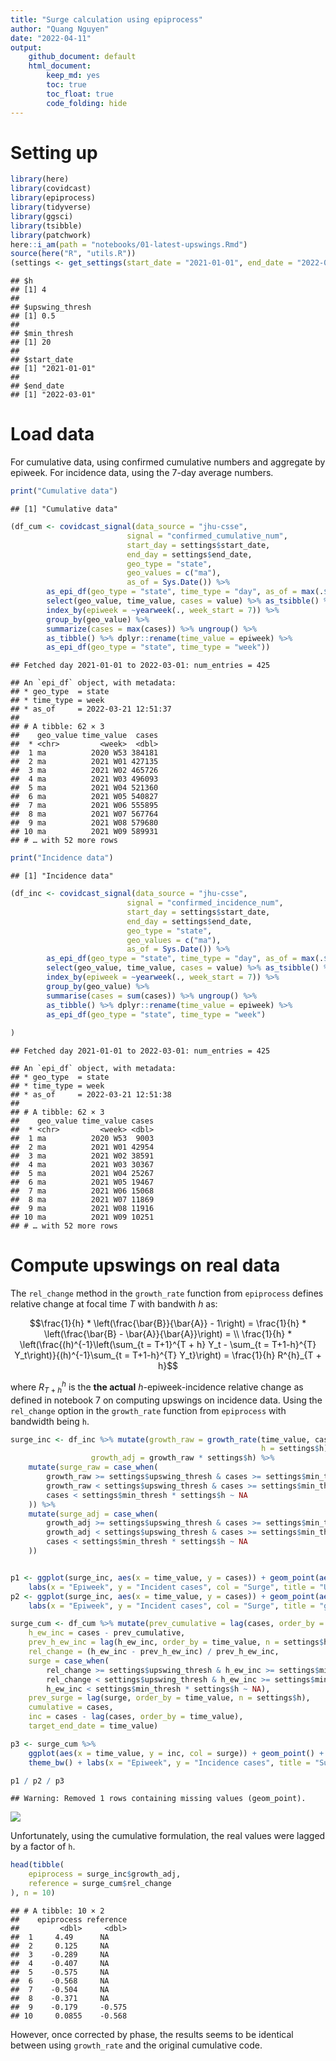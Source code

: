 ```yaml
---
title: "Surge calculation using epiprocess"
author: "Quang Nguyen"
date: "2022-04-11"
output:
    github_document: default
    html_document:
        keep_md: yes
        toc: true
        toc_float: true
        code_folding: hide
---
```




# Setting up


```r
library(here)
library(covidcast)
library(epiprocess)
library(tidyverse)
library(ggsci)
library(tsibble)
library(patchwork)
here::i_am(path = "notebooks/01-latest-upswings.Rmd")
source(here("R", "utils.R"))
(settings <- get_settings(start_date = "2021-01-01", end_date = "2022-03-01"))
```

```
## $h
## [1] 4
## 
## $upswing_thresh
## [1] 0.5
## 
## $min_thresh
## [1] 20
## 
## $start_date
## [1] "2021-01-01"
## 
## $end_date
## [1] "2022-03-01"
```

# Load data

For cumulative data, using confirmed cumulative numbers and aggregate by epiweek. For incidence data, using the 7-day average numbers.


```r
print("Cumulative data")
```

```
## [1] "Cumulative data"
```

```r
(df_cum <- covidcast_signal(data_source = "jhu-csse", 
                          signal = "confirmed_cumulative_num", 
                          start_day = settings$start_date, 
                          end_day = settings$end_date, 
                          geo_type = "state",
                          geo_values = c("ma"),
                          as_of = Sys.Date()) %>% 
        as_epi_df(geo_type = "state", time_type = "day", as_of = max(.$issue)) %>%
        select(geo_value, time_value, cases = value) %>% as_tsibble() %>% 
        index_by(epiweek = ~yearweek(., week_start = 7)) %>% 
        group_by(geo_value) %>% 
        summarize(cases = max(cases)) %>% ungroup() %>% 
        as_tibble() %>% dplyr::rename(time_value = epiweek) %>% 
        as_epi_df(geo_type = "state", time_type = "week"))
```

```
## Fetched day 2021-01-01 to 2022-03-01: num_entries = 425
```

```
## An `epi_df` object, with metadata:
## * geo_type  = state
## * time_type = week
## * as_of     = 2022-03-21 12:51:37
## 
## # A tibble: 62 × 3
##    geo_value time_value  cases
##  * <chr>         <week>  <dbl>
##  1 ma          2020 W53 384181
##  2 ma          2021 W01 427135
##  3 ma          2021 W02 465726
##  4 ma          2021 W03 496093
##  5 ma          2021 W04 521360
##  6 ma          2021 W05 540827
##  7 ma          2021 W06 555895
##  8 ma          2021 W07 567764
##  9 ma          2021 W08 579680
## 10 ma          2021 W09 589931
## # … with 52 more rows
```

```r
print("Incidence data")
```

```
## [1] "Incidence data"
```

```r
(df_inc <- covidcast_signal(data_source = "jhu-csse", 
                          signal = "confirmed_incidence_num", 
                          start_day = settings$start_date, 
                          end_day = settings$end_date, 
                          geo_type = "state",
                          geo_values = c("ma"),
                          as_of = Sys.Date()) %>% 
        as_epi_df(geo_type = "state", time_type = "day", as_of = max(.$issue)) %>% 
        select(geo_value, time_value, cases = value) %>% as_tsibble() %>%
        index_by(epiweek = ~yearweek(., week_start = 7)) %>% 
        group_by(geo_value) %>% 
        summarise(cases = sum(cases)) %>% ungroup() %>% 
        as_tibble() %>% dplyr::rename(time_value = epiweek) %>% 
        as_epi_df(geo_type = "state", time_type = "week")
        
)
```

```
## Fetched day 2021-01-01 to 2022-03-01: num_entries = 425
```

```
## An `epi_df` object, with metadata:
## * geo_type  = state
## * time_type = week
## * as_of     = 2022-03-21 12:51:38
## 
## # A tibble: 62 × 3
##    geo_value time_value cases
##  * <chr>         <week> <dbl>
##  1 ma          2020 W53  9003
##  2 ma          2021 W01 42954
##  3 ma          2021 W02 38591
##  4 ma          2021 W03 30367
##  5 ma          2021 W04 25267
##  6 ma          2021 W05 19467
##  7 ma          2021 W06 15068
##  8 ma          2021 W07 11869
##  9 ma          2021 W08 11916
## 10 ma          2021 W09 10251
## # … with 52 more rows
```


# Compute upswings on real data

The `rel_change` method in the `growth_rate` function from `epiprocess` defines relative change at focal time $T$ with bandwith $h$ as:

$$\frac{1}{h} * \left(\frac{\bar{B}}{\bar{A}} - 1\right) = \frac{1}{h} * \left(\frac{\bar{B} - \bar{A}}{\bar{A}}\right) = \\ \frac{1}{h} * \left(\frac{(h)^{-1}\left(\sum_{t = T+1}^{T + h} Y_t - \sum_{t = T+1-h}^{T} Y_t\right)}{(h)^{-1}\sum_{t = T+1-h}^{T} Y_t}\right) = \frac{1}{h} R^{h}_{T + h}$$

where $R_{T+h}^{h}$ is the **the actual** $h$-epiweek-incidence relative change as defined in notebook 7 on computing upswings on incidence data. Using the `rel_change` option in the `growth_rate` function from `epiprocess` with bandwidth being `h`.


```r
surge_inc <- df_inc %>% mutate(growth_raw = growth_rate(time_value, cases, method = "rel_change", 
                                                        h = settings$h), 
                  growth_adj = growth_raw * settings$h) %>%
    mutate(surge_raw = case_when(
        growth_raw >= settings$upswing_thresh & cases >= settings$min_thresh * settings$h ~ TRUE, 
        growth_raw < settings$upswing_thresh & cases >= settings$min_thresh * settings$h ~ FALSE,
        cases < settings$min_thresh * settings$h ~ NA
    )) %>% 
    mutate(surge_adj = case_when(
        growth_adj >= settings$upswing_thresh & cases >= settings$min_thresh * settings$h ~ TRUE, 
        growth_adj < settings$upswing_thresh & cases >= settings$min_thresh * settings$h ~ FALSE,
        cases < settings$min_thresh * settings$h ~ NA
    ))


p1 <- ggplot(surge_inc, aes(x = time_value, y = cases)) + geom_point(aes(col = surge_raw)) + theme_bw() + 
    labs(x = "Epiweek", y = "Incident cases", col = "Surge", title = "Using growth_rate function")
p2 <- ggplot(surge_inc, aes(x = time_value, y = cases)) + geom_point(aes(col = surge_adj)) + theme_bw() + 
    labs(x = "Epiweek", y = "Incident cases", col = "Surge", title = "growth_rate multiplied by bandwith")
```


```r
surge_cum <- df_cum %>% mutate(prev_cumulative = lag(cases, order_by = time_value, n = settings$h), 
    h_ew_inc = cases - prev_cumulative, 
    prev_h_ew_inc = lag(h_ew_inc, order_by = time_value, n = settings$h), 
    rel_change = (h_ew_inc - prev_h_ew_inc) / prev_h_ew_inc, 
    surge = case_when(
        rel_change >= settings$upswing_thresh & h_ew_inc >= settings$min_thresh * settings$h ~ TRUE,
        rel_change < settings$upswing_thresh & h_ew_inc >= settings$min_thresh * settings$h ~ FALSE,
        h_ew_inc < settings$min_thresh * settings$h ~ NA),
    prev_surge = lag(surge, order_by = time_value, n = settings$h), 
    cumulative = cases,
    inc = cases - lag(cases, order_by = time_value),
    target_end_date = time_value)

p3 <- surge_cum %>% 
    ggplot(aes(x = time_value, y = inc, col = surge)) + geom_point() + 
    theme_bw() + labs(x = "Epiweek", y = "Incidence cases", title = "Surge calculated using cumulative data") 

p1 / p2 / p3    
```

```
## Warning: Removed 1 rows containing missing values (geom_point).
```

![](01-latest-upswings_files/figure-gfm/surge_cum-1.png)<!-- -->


Unfortunately, using the cumulative formulation, the real values were lagged by a factor of `h`.  


```r
head(tibble(
    epiprocess = surge_inc$growth_adj,
    reference = surge_cum$rel_change
), n = 10)
```

```
## # A tibble: 10 × 2
##    epiprocess reference
##         <dbl>     <dbl>
##  1     4.49      NA    
##  2     0.125     NA    
##  3    -0.289     NA    
##  4    -0.407     NA    
##  5    -0.575     NA    
##  6    -0.568     NA    
##  7    -0.504     NA    
##  8    -0.371     NA    
##  9    -0.179     -0.575
## 10     0.0855    -0.568
```
However, once corrected by phase, the results seems to be identical between using `growth_rate` and the original cumulative code.  




